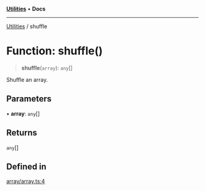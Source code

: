 [**Utilities**](../README.md) • **Docs**

***

[Utilities](../README.md) / shuffle

# Function: shuffle()

> **shuffle**(`array`): `any`[]

Shuffle an array.

## Parameters

• **array**: `any`[]

## Returns

`any`[]

## Defined in

[array/array.ts:4](https://github.com/noobiept/utilities/blob/18352a8077ed8c48acd60199e66f10ece023322d/source/array/array.ts#L4)

